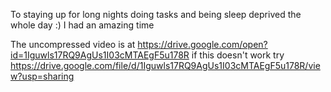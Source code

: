 To staying up for long nights doing tasks and being sleep deprived the whole day :) I had an amazing time

The uncompressed video is at https://drive.google.com/open?id=1Iguwls17RQ9AgUs1I03cMTAEgF5u178R
if this doesn't work try https://drive.google.com/file/d/1Iguwls17RQ9AgUs1I03cMTAEgF5u178R/view?usp=sharing
